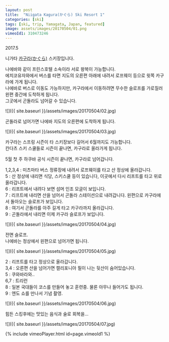 ```yaml
---
layout: post
title:  "Niigata Kagura(かぐら) Ski Resort 1"
categories: [ski]
tags: [ski, trip, Yamagata, Japan, featured]
image: assets/images/20170504/01.png
vimeoId1: 310473246
---
```

2017.5

니가타 [카구라(かぐら)][kagura1] 스키장입니다.

나에바와 같이 프린스호텔 소속이라 서로 왕복이 가능합니다.       
에치코유자와에서 버스를 타면 지도의 오른편 아래에 내려서 로프웨이 등으로 윗쪽 카구라에 가게 됩니다.    
나에바로 버스로 이동도 가능하지만, 카구라에서 이동하려면 무수한 슬로프를 가로질러 왼편 중간에 도착하게 됩니다.     
그곳에서 곤돌라도 넘어갈 수 있습니다.     

![]({{ site.baseurl }}/assets/images/20170504/02.jpg)

곤돌라로 넘어가면 나에바 지도의 오른편에 도착하게 됩니다.

![]({{ site.baseurl }}/assets/images/20170504/03.jpg)

카구라는 스프링 시즌이 타 스키장보다 길어서 6월까지도 가능합니다.    
칸다츠 스키 스쿨들로 시즌이 끝나면, 카구라로 올라가게 됩니다.   

5월 첫 주 하쿠바 공식 시즌이 끝나면, 카구라로 넘어갑니다.    


1,2,3,4 :  미츠마타 버스 정류장에 내려서 로프웨이를 타고 산 정상에 올라갑니다.    
5         :  산 정상에 내리면 식당, 스키스쿨 등이 있습니다, 이곳에서 다시 리프트를 타고 위로 올라갑니다.     
6         :  리프트에서 내려다 보면 섬머 인조 모글이 보입니다.    
7         :  리프트에 내리면 산을 넘어서 곤돌라 스테이션으로 내려갑니다. 왼편으로 카구라에서 돌아오는 슬로프가 보입니다.    
8         : 여기서 곤돌라를 아주 길게 타고 카구라까지 올라갑니다.    
9         :  곤돌라에서 내리면 이제 카구라 슬로프가 보입니다.    


![]({{ site.baseurl }}/assets/images/20170504/04.jpg)

전면 슬로프.    
나에바는 정상에서 왼편으로 넘어가면 됩니다.

![]({{ site.baseurl }}/assets/images/20170504/05.jpg)

2    :  리프트를 타고 정상으로 올라갑니다.    
3,4 :  오른편 산을 넘어가면 캘리포니아 필이 나는 뒷산이 숨어있습니다.   
5    : 쿠와바라와..    
6,7 : 트리런     
8    : 일본 국대들이 코스를 만들어 놓고 훈련중. 물론 아무나 들어가도 됩니다.     
9    : 엔도 쇼를 만나서 기념 촬영.   


![]({{ site.baseurl }}/assets/images/20170504/06.jpg)

힘든 스킹후에는 맛있는 음식과 술로 회복을...

![]({{ site.baseurl }}/assets/images/20170504/07.jpg)

{% include vimeoPlayer.html id=page.vimeoId1 %}

[kagura1]: http://www2.princehotels.co.jp/ski/kagura/